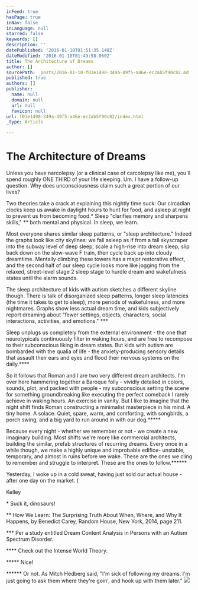 ```yaml
---
inFeed: true
hasPage: true
inNav: false
inLanguage: null
starred: false
keywords: []
description: ''
datePublished: '2016-01-10T01:51:35.148Z'
dateModified: '2016-01-10T01:49:58.060Z'
title: The Architecture of Dreams
author: []
sourcePath: _posts/2016-01-10-f03e1498-349a-49f5-a46e-ec2ab5f90c82.md
published: true
authors: []
publisher:
  name: null
  domain: null
  url: null
  favicon: null
url: f03e1498-349a-49f5-a46e-ec2ab5f90c82/index.html
_type: Article

---
```

# The Architecture of Dreams

Unless you have narcolepsy (or a clinical case of carcolepsy like me), you'll spend roughly ONE THIRD of your life sleeping. 
Um. I have a follow-up question. Why does unconsciousness claim such a great portion of our lives? 

Two theories take a crack at explaining this nightly time suck: 
Our circadian clocks keep us awake in daylight hours to hunt for food, and asleep at night to prevent us from becoming food.\*
Sleep "clarifies memory and sharpens skills," \*\* both mental and physical. In sleep, we learn. 

Most everyone shares similar sleep patterns, or "sleep architecture." Indeed the graphs look like city skylines: we fall asleep as if from a tall skyscraper into the subway level of deep sleep, scale a high-rise into dream sleep, slip back down on the slow-wave F train, then cycle back up into cloudy dreamtime. 
Mentally climbing these towers has a major restorative effect, and the second half of our sleep cycle looks more like jogging from the relaxed, street-level stage 2 sleep stage to hurdle dream and wakefulness states until the alarm sounds. 

The sleep architecture of kids with autism sketches a different skyline though. There is talk of disorganized sleep patterns, longer sleep latencies (the time it takes to get to sleep), more periods of wakefulness, and more nightmares. Graphs show less actual dream time, and kids subjectively report dreaming about "fewer settings, objects, characters, social interactions, activities, and emotions." \*\*\* 

Sleep unplugs us completely from the external environment - the one that neurotypicals continuously filter in waking hours, and are free to recompose to their subconscious liking in dream states. But kids with autism are bombarded with the qualia of life - the anxiety-producing sensory details that assault their ears and eyes and flood their nervous systems on the daily.\*\*\*\* 

So it follows that Roman and I are two very different dream architects. 
I'm over here hammering together a Baroque folly - vividly detailed in colors, sounds, plot, and packed with people - my subconscious setting the scene for something groundbreaking like executing the perfect comeback I rarely achieve in waking hours. An exercise in vanity.
But I like to imagine that the night shift finds Roman constructing a minimalist masterpiece in his mind. A tiny home. A solace. Quiet, spare, warm, and comforting, with songbirds, a porch swing, and a big yard to run around in with our dog.\*\*\*\*\* 

Because every night - whether we remember or not - we create a new imaginary building. Most shifts we're more like commercial architects, building the similar, prefab structures of recurring dreams. Every once in a while though, we make a highly unique and improbable edifice- unstable, temporary, and almost in ruins before we wake. These are the ones we cling to remember and struggle to interpret. These are the ones to follow.\*\*\*\*\*\* 

Yesterday, I woke up in a cold sweat, having just sold our actual house - after one day on the market. (

Kelley 

\* Suck it, dinosaurs! 

\*\* How We Learn: The Surprising Truth About When, Where, and Why It Happens, by Benedict Carey, Random House, New York, 2014, page 211\. 

\*\*\* Per a study entitled Dream Content Analysis in Persons with an Autism Spectrum Disorder. 

\*\*\*\* Check out the Intense World Theory. 

\*\*\*\*\* Nice! 

\*\*\*\*\*\* Or not. As Mitch Hedberg said, "I'm sick of following my dreams. I'm just going to ask them where they're goin', and hook up with them later."
![](https://the-grid-user-content.s3-us-west-2.amazonaws.com/76344c29-dd8d-44c6-a9ee-41d4e65b854d.jpg)
